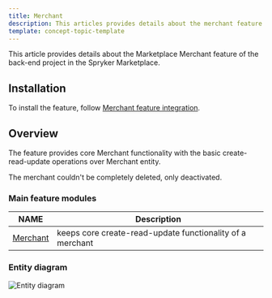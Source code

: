 ```yaml
---
title: Merchant
description: This articles provides details about the merchant feature of the back-end project in the Spryker Marketplace.
template: concept-topic-template
---
```


This article provides details about the Marketplace Merchant feature of the back-end project in the Spryker Marketplace.

## Installation

To install the feature, follow [Merchant feature integration](https://documentation.spryker.com/2021080/docs/merchant-feature-integration).

## Overview

The feature provides core Merchant functionality with the basic create-read-update operations over Merchant entity.

The merchant couldn't be completely deleted, only deactivated.

### Main feature modules 

| NAME | Description |
| -------------------- | ---------- |
| [Merchant](https://github.com/spryker/merchant)          | keeps core create-read-update functionality of a merchant |

### Entity diagram
![Entity diagram](https://confluence-connect.gliffy.net/embed/image/47ca3486-ab11-49f5-801e-6043b7a7767a.png?utm_medium=live&utm_source=custom)
